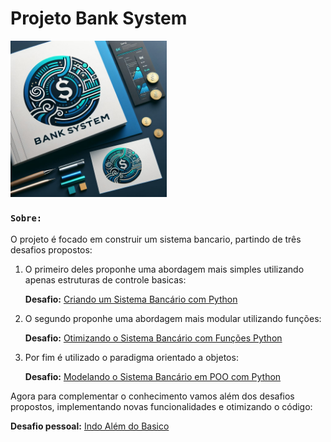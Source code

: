 # **Projeto Bank System**

<img src="img\ai_logo.jpg" align='center' alt="drawing" width="250" height="250"/> 

### **``Sobre:``**

O projeto é focado em construir um sistema bancario, partindo de três desafios propostos: 

1. O primeiro deles proponhe uma abordagem mais simples utilizando apenas estruturas de controle basicas:

    **Desafio:** [Criando um Sistema Bancário com Python](pp\pp_bank_system.py)

2. O segundo proponhe uma abordagem mais modular utilizando funções:

    **Desafio:** [Otimizando o Sistema Bancário com Funções Python](fp\fp_bank_system.py)

3. Por fim é utilizado o paradigma orientado a objetos:

    **Desafio:** [Modelando o Sistema Bancário em POO com Python](oop\oop_bank_system.py)

Agora para complementar o conhecimento vamos além dos desafios propostos, implementando novas funcionalidades e otimizando o código:

**Desafio pessoal:** [Indo Além do Basico]()